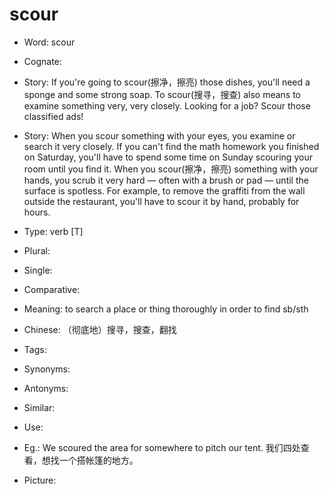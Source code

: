 # scour

- Word: scour
- Cognate: 
- Story: If you're going to scour(擦净，擦亮) those dishes, you'll need a sponge and some strong soap. To scour(搜寻，搜查) also means to examine something very, very closely. Looking for a job? Scour those classified ads!
- Story: When you scour something with your eyes, you examine or search it very closely. If you can't find the math homework you finished on Saturday, you'll have to spend some time on Sunday scouring your room until you find it. When you scour(擦净，擦亮) something with your hands, you scrub it very hard — often with a brush or pad — until the surface is spotless. For example, to remove the graffiti from the wall outside the restaurant, you'll have to scour it by hand, probably for hours.

- Type: verb [T]
- Plural: 
- Single: 
- Comparative: 
- Meaning: to search a place or thing thoroughly in order to find sb/sth
- Chinese: （彻底地）搜寻，搜查，翻找
- Tags: 
- Synonyms: 
- Antonyms: 
- Similar: 
- Use: 
- Eg.: We scoured the area for somewhere to pitch our tent. 我们四处查看，想找一个搭帐篷的地方。
- Picture: 

